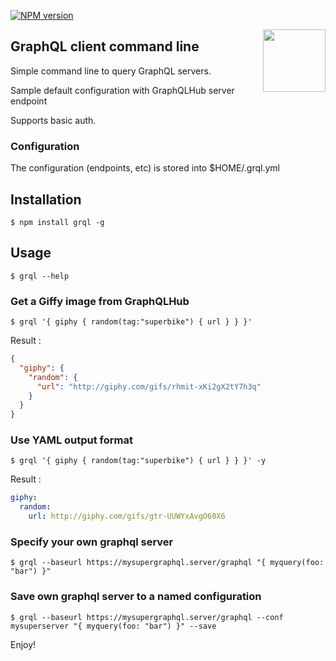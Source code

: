 [![NPM version](https://badge.fury.io/js/grql.svg)](http://badge.fury.io/js/grql)

<img src="http://graphql.org/img/logo.svg" width="100px" style="float: right">

## GraphQL client command line

Simple command line to query GraphQL servers.

Sample default configuration with GraphQLHub server endpoint  

Supports basic auth.

### Configuration

The configuration (endpoints, etc) is stored into $HOME/.grql.yml

## Installation

```
$ npm install grql -g
```
 
## Usage

```
$ grql --help
```

### Get a Giffy image from GraphQLHub

```
$ grql '{ giphy { random(tag:"superbike") { url } } }'
```

Result :

```json
{
  "giphy": {
    "random": {
      "url": "http://giphy.com/gifs/rhmit-xKi2gX2tY7h3q"
    }
  }
}
```

### Use YAML output format

```
$ grql '{ giphy { random(tag:"superbike") { url } } }' -y
```

Result :

```yaml
giphy: 
  random: 
    url: http://giphy.com/gifs/gtr-UUWYxAvgO60X6
```

### Specify your own graphql server

```
$ grql --baseurl https://mysupergraphql.server/graphql "{ myquery(foo: "bar") }"
```

### Save own graphql server to a named configuration

```
$ grql --baseurl https://mysupergraphql.server/graphql --conf mysuperserver "{ myquery(foo: "bar") }" --save
```

Enjoy!
